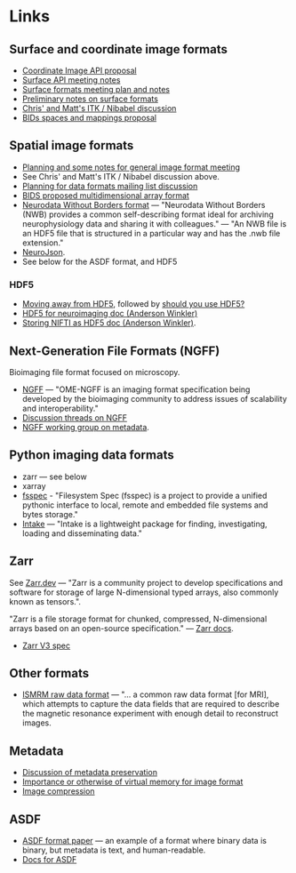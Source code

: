 # Links

## Surface and coordinate image formats

* [Coordinate Image API proposal](https://nipy.org/nibabel/devel/biaps/biap_0009.html)
* [Surface API meeting notes](https://hackmd.io/ZXcVpr1wQvmQIq9Sl1Vidg)
* [Surface formats meeting plan and notes](https://github.com/orgs/open-dicom/discussions/3)
* [Preliminary notes on surface formats](https://github.com/orgs/nipy/discussions/2)
* [Chris' and Matt's ITK / Nibabel discussion](https://demo.hedgedoc.org/VlVvlbOIS2qbDHIzXteKIw#)
* [BIDs spaces and mappings proposal](https://docs.google.com/document/d/11gCzXOPUbYyuQx8fErtMO9tnOKC3kTWiL9axWkkILNE)

## Spatial image formats

* [Planning and some notes for general image format meeting](https://github.com/orgs/open-dicom/discussions/1)
* See Chris' and Matt's ITK / Nibabel discussion above.
* [Planning for data formats mailing list
  discussion](https://mail.python.org/pipermail/neuroimaging/2021-November/002365.html)
* [BIDS proposed multidimensional array
  format](https://github.com/bids-standard/bids-specification/issues/197)
* [Neurodata Without Borders format](https://nwb-overview.readthedocs.io)
  — "Neurodata Without Borders (NWB) provides a common self-describing
  format ideal for archiving neurophysiology data and sharing it with
  colleagues." — "An NWB file is an HDF5 file that is structured in
  a particular way and has the .nwb file extension."
* [NeuroJson](http://neurojson.org).
* See below for the ASDF format, and HDF5

### HDF5

* [Moving away from HDF5](https://cyrille.rossant.net/moving-away-hdf5),
  followed by [should you use
  HDF5?](https://cyrille.rossant.net/should-you-use-hdf5/)
* [HDF5 for
  neuroimaging doc (Anderson Winkler)](https://docs.google.com/document/d/1s5DX4YPS680mc3Rb9msLetrjlPcDhaw835Um-jJb-Dw)
* [Storing NIFTI as HDF5 doc (Anderson
  Winkler)](https://docs.google.com/document/d/1hL27J2wNqHj27aX3VrCY8ajHyIBYtgYVmNmSoZZC8aA).


## Next-Generation File Formats (NGFF)

Bioimaging file format focused on microscopy.

* [NGFF](https://ngff.openmicroscopy.org) — "OME-NGFF is an imaging format
  specification being developed by the bioimaging community to address
  issues of scalability and interoperability."
* [Discussion threads on NGFF](https://forum.image.sc/tag/ome-ngff)
* [NGFF working group on
  metadata](https://quarep.org/working-groups/wg-7-metadata).

## Python imaging data formats

* zarr — see below
* xarray
* [fsspec](https://filesystem-spec.readthedocs.io/en/latest) - "Filesystem
  Spec (fsspec) is a project to provide a unified pythonic interface to
  local, remote and embedded file systems and bytes storage."
* [Intake](https://intake.readthedocs.io/en/latest/) — "Intake is
  a lightweight package for finding, investigating, loading and
  disseminating data."

## Zarr

See [Zarr.dev](https://zarr.dev) — "Zarr is a community project to develop
specifications and software for storage of large N-dimensional typed arrays,
also commonly known as tensors.".

"Zarr is a file storage format for chunked, compressed, N-dimensional arrays
based on an open-source specification." — [Zarr
docs](https://zarr.readthedocs.io).

* [Zarr V3
  spec](https://zarr-specs.readthedocs.io/en/latest/v3/core/v3.0.html)

## Other formats

* [ISMRM raw data format](https://ismrmrd.github.io) — "... a common raw
  data format [for MRI], which attempts to capture the data fields that are
  required to describe the magnetic resonance experiment with enough detail
  to reconstruct images.

## Metadata

* [Discussion of metadata preservation](https://github.com/orgs/open-dicom/discussions/8)
* [Importance or otherwise of virtual memory for image format](https://github.com/orgs/open-dicom/discussions/4)
* [Image compression](https://github.com/orgs/open-dicom/discussions/2)

## ASDF

* [ASDF format
  paper](https://www.sciencedirect.com/science/article/pii/S2213133715000645)
  — an example of a format where binary data is binary, but metadata is
  text, and human-readable.
* [Docs for ASDF](https://asdf-standard.readthedocs.io/en/latest/)
